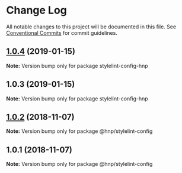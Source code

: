 # Change Log

All notable changes to this project will be documented in this file.
See [Conventional Commits](https://conventionalcommits.org) for commit guidelines.

## [1.0.4](https://github.com/MechanicalHuman/hnp-utilities/compare/stylelint-config-hnp@1.0.3...stylelint-config-hnp@1.0.4) (2019-01-15)

**Note:** Version bump only for package stylelint-config-hnp

## 1.0.3 (2019-01-15)

**Note:** Version bump only for package stylelint-config-hnp

## [1.0.2](https://github.com/MechanicalHuman/hnp-utilities/compare/@hnp/stylelint-config@1.0.1...@hnp/stylelint-config@1.0.2) (2018-11-07)

**Note:** Version bump only for package @hnp/stylelint-config

## 1.0.1 (2018-11-07)

**Note:** Version bump only for package @hnp/stylelint-config
